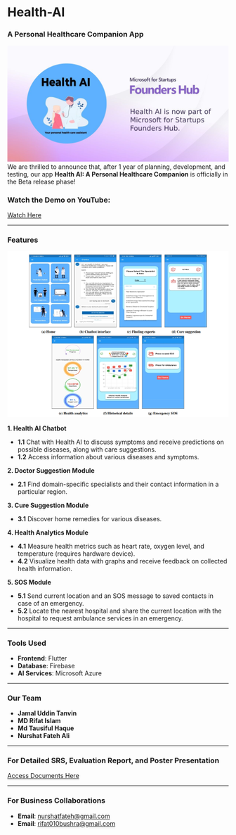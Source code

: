 # Health-AI
### A Personal Healthcare Companion App

![Health AI selected for Microsoft Founders Hub](./Images/founders_hub.png)
We are thrilled to announce that, after 1 year of planning, development, and testing, our app **Health AI: A Personal Healthcare Companion** is officially in the Beta release phase!

### Watch the Demo on YouTube:
[Watch Here](https://lnkd.in/gmRtcERr)

---

### Features
![UI of Health AI app](./Images/app_UI.jpeg)

**1. Health AI Chatbot**
- **1.1** Chat with Health AI to discuss symptoms and receive predictions on possible diseases, along with care suggestions.
- **1.2** Access information about various diseases and symptoms.

**2. Doctor Suggestion Module**
- **2.1** Find domain-specific specialists and their contact information in a particular region.

**3. Cure Suggestion Module**
- **3.1** Discover home remedies for various diseases.

**4. Health Analytics Module**
- **4.1** Measure health metrics such as heart rate, oxygen level, and temperature (requires hardware device).
- **4.2** Visualize health data with graphs and receive feedback on collected health information.

**5. SOS Module**
- **5.1** Send current location and an SOS message to saved contacts in case of an emergency.
- **5.2** Locate the nearest hospital and share the current location with the hospital to request ambulance services in an emergency.

---

### Tools Used
- **Frontend**: Flutter
- **Database**: Firebase
- **AI Services**: Microsoft Azure

---

### Our Team
- **Jamal Uddin Tanvin**
- **MD Rifat Islam**
- **Md Tausiful Haque**
- **Nurshat Fateh Ali**

---

### For Detailed SRS, Evaluation Report, and Poster Presentation
[Access Documents Here](https://drive.google.com/drive/folders/14gCObKJ2Yv035-dUbye9Di-Sf9uKWvCA)

---

### For Business Collaborations
- **Email**: [nurshatfateh@gmail.com](mailto:nurshatfateh@gmail.com)
- **Email**: [rifat010bushra@gmail.com](mailto:rifat010bushra@gmail.com)

